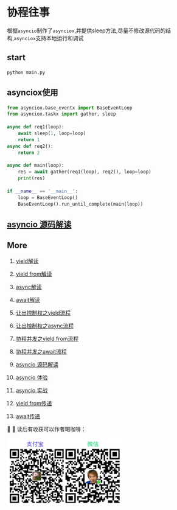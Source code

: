 # 协程往事

根据`asyncio`制作了`asynciox`,并提供sleep方法,尽量不修改源代码的结构,`asynciox`支持本地运行和调试

## start
``` shell
python main.py
```

## asynciox使用

``` python
from asynciox.base_eventx import BaseEventLoop
from asynciox.taskx import gather, sleep

async def req1(loop):
    await sleep(1, loop=loop)
    return 1
async def req2():
    return 2

async def main(loop):
    res = await gather(req1(loop), req2(), loop=loop)
    print(res)

if __name__ == '__main__':
    loop = BaseEventLoop()
    BaseEventLoop().run_until_complete(main(loop))
```

## [asyncio 源码解读](docs/2.yield_from.md)

## More
1. [yield解读](docs/1.yield.md)

2. [yield from解读](docs/2.yield_from.md)

3. [async解读](docs/3.async.md)

4. [await解读](docs/4.await.md)

5. [让出控制权之yield流程](docs/5.yield_break.md)

6. [让出控制权之async流程](docs/6.async_break.md)

7. [协程并发之yield from流程](docs/7.yield_from_concurrent.md)

8. [协程并发之await流程](docs/8.await_concurrent.md)

9. [asyncio 源码解读](docs/9.asyncio.md)

10. [asyncio 体验](docs/10.asyncio_concurrent.md)

11. [asyncio 实战](docs/11.asyncio_sample.md)

12. [yield from传递](docs/12.yield_from_deliver.md)

13. [await传递](docs/13.await_deliver.md)

:ribbon: :ribbon: 读后有收获可以作者喝咖啡：

<!-- ![](docs/aw2.png) -->
<img src="docs/aw2.png" width="60%"/>
